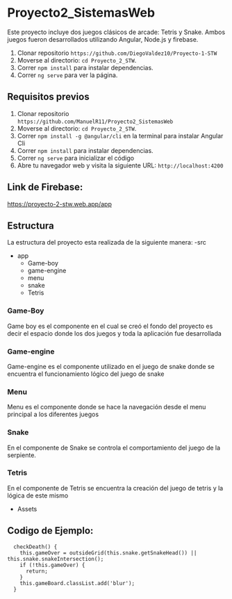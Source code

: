 # Proyecto2_SistemasWeb
Este proyecto incluye dos juegos clásicos de arcade: Tetris y Snake. Ambos juegos fueron desarrollados utilizando Angular, Node.js y firebase. 
1. Clonar repositorio `https://github.com/DiegoValdez10/Proyecto-1-STW`
2. Moverse al directorio: `cd Proyecto_2_STW`.<br />
3. Correr `npm install` para instalar dependencias.<br />
4. Correr `ng serve` para ver la página.
## Requisitos previos
1. Clonar repositorio `https://github.com/ManuelR11/Proyecto2_SistemasWeb`
2. Moverse al directorio: `cd Proyecto_2_STW`.<br />
3. Correr `npm install -g @angular/cli` en la terminal para instalar Angular Cli
4. Correr `npm install` para instalar dependencias.<br />
5. Correr `ng serve` para inicializar el código
6. Abre tu navegador web y visita la siguiente URL: `http://localhost:4200`
## Link de Firebase:

https://proyecto-2-stw.web.app/app
## Estructura
La estructura del proyecto esta realizada de la siguiente manera:
-src
  - app
    - Game-boy
    - game-engine
    - menu
    - snake
    - Tetris
### Game-Boy
  Game boy es el componente en el cual se creó el fondo del proyecto es decir el espacio donde los dos juegos y toda la aplicación fue desarrollada
### Game-engine
  Game-engine es el componente utilizado en el juego de snake donde se encuentra el funcionamiento lógico del juego de snake
### Menu
  Menu es el componente donde se hace la navegación desde el menu principal a los diferentes juegos
  
### Snake
En el componente de Snake se controla el comportamiento del juego de la serpiente.

### Tetris
En el componente de Tetris se encuentra la creación del juego de tetris y la lógica de este mismo
  - Assets
## Codigo de Ejemplo:
```
  checkDeath() {
    this.gameOver = outsideGrid(this.snake.getSnakeHead()) || this.snake.snakeIntersection();
    if (!this.gameOver) {
      return;
    }
    this.gameBoard.classList.add('blur');
  }

